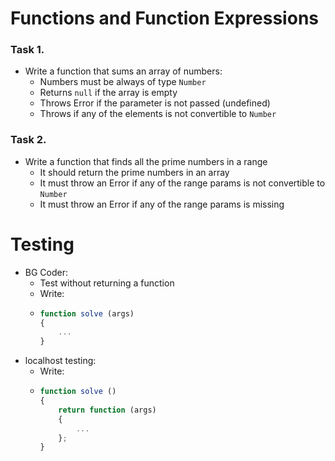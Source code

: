 Functions and Function Expressions
==================================

### Task 1.
*	Write a function that sums an array of numbers:
	*	Numbers must be always of type `Number`
	*	Returns `null` if the array is empty
	*	Throws Error if the parameter is not passed (undefined)
	*	Throws if any of the elements is not convertible to `Number`

### Task 2.
*	Write a function that finds all the prime numbers in a range
	* It should return the prime numbers in an array
	* It must throw an Error if any of the range params is not convertible to `Number`
	* It must throw an Error if any of the range params is missing

Testing
==================================
*	BG Coder: 
	*	Test without returning a function
	*	Write:
	*	```javascript
		function solve (args) 
		{ 
			... 
		}
		```
*	localhost testing: 
	*	Write:
	*	```javascript
		function solve () 
		{ 
			return function (args)
			{
				... 
			};
		}
		```
